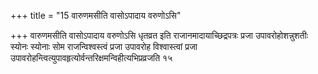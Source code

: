 +++
title = "15 वारुणमसीति वासोऽपादाय वरुणोऽसि"

+++
वारुणमसीति वासोऽपादाय वरुणोऽसि धृतव्रत इति राजानमादायाच्छिद्रपत्रः प्रजा उपावरोहोशन्नुशतीः स्योनः स्योनाः सोम राजन्विश्वस्त्वं प्रजा उपावरोह विश्वास्त्वां प्रजा उपावरोहन्त्वित्युपावहृत्योर्वन्तरिक्षमन्विहीत्यभिप्रव्रजति १५